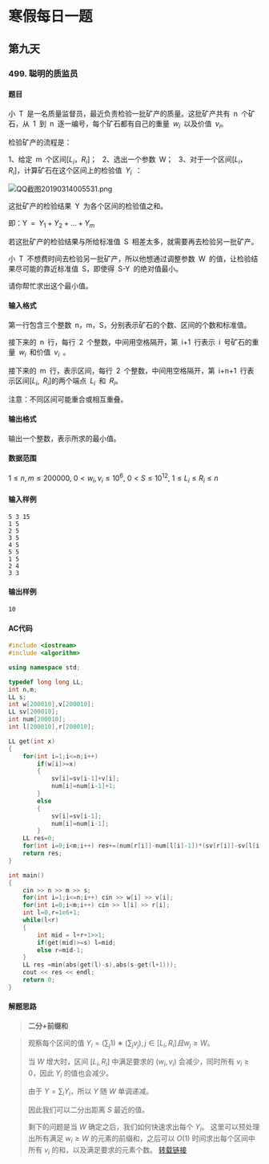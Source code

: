 # 寒假每日一题

## 第九天

### 499. 聪明的质监员

#### 题目

小 T 是一名质量监督员，最近负责检验一批矿产的质量。这批矿产共有 n 个矿石，从 1 到 n 逐一编号，每个矿石都有自己的重量 $w_i$ 以及价值 $v_i$。

检验矿产的流程是： 

1、给定 m 个区间[$L_i$，$R_i$]； 
2、选出一个参数 W； 
3、对于一个区间[$L_i$，$R_i$]，计算矿石在这个区间上的检验值 $Y_i$ ： 

![QQ截图20190314005531.png](https://www.acwing.com/media/article/image/2019/03/14/19_d878de0845-QQ%E6%88%AA%E5%9B%BE20190314005531.png)

这批矿产的检验结果 Y 为各个区间的检验值之和。

即：Y = $Y_1+Y_2+…+Y_m$

若这批矿产的检验结果与所给标准值 S 相差太多，就需要再去检验另一批矿产。

小 T 不想费时间去检验另一批矿产，所以他想通过调整参数 W 的值，让检验结果尽可能的靠近标准值 S，即使得 S-Y 的绝对值最小。

请你帮忙求出这个最小值。

#### 输入格式

第一行包含三个整数 n，m，S，分别表示矿石的个数、区间的个数和标准值。 

接下来的 n 行，每行 2 个整数，中间用空格隔开，第 i+1 行表示 i 号矿石的重量 $w_i$ 和价值 $v_i$ 。 

接下来的 m 行，表示区间，每行 2 个整数，中间用空格隔开，第 i+n+1 行表示区间[$L_i$, $R_i$]的两个端点 $L_i$ 和 $R_i$。

注意：不同区间可能重合或相互重叠。

#### 输出格式

输出一个整数，表示所求的最小值。

#### 数据范围

$1≤n,m≤200000$,
$0<w_i,v_i≤10^6$,
$0<S≤10^{12}$,
$1≤L_i≤R_i≤n$

#### 输入样例

```
5 3 15 
1 5 
2 5 
3 5 
4 5 
5 5 
1 5 
2 4 
3 3 
```

#### 输出样例

```
10
```

#### AC代码

```c++
#include <iostream>
#include <algorithm>

using namespace std;

typedef long long LL;
int n,m;
LL s;
int w[200010],v[200010];
LL sv[200010];
int num[200010];
int l[200010],r[200010];

LL get(int x)
{
    for(int i=1;i<=n;i++)
        if(w[i]>=x)
        {
            sv[i]=sv[i-1]+v[i];
            num[i]=num[i-1]+1;
        }
        else
        {
            sv[i]=sv[i-1];
            num[i]=num[i-1];
        }
    LL res=0;
    for(int i=0;i<m;i++) res+=(num[r[i]]-num[l[i]-1])*(sv[r[i]]-sv[l[i]-1]);
    return res;
}

int main()
{
    cin >> n >> m >> s;
    for(int i=1;i<=n;i++) cin >> w[i] >> v[i];
    for(int i=0;i<m;i++) cin >> l[i] >> r[i];
    int l=0,r=1e6+1;
    while(l<r)
    {
        int mid = l+r+1>>1;
        if(get(mid)>=s) l=mid;
        else r=mid-1;
    }
    LL res =min(abs(get(l)-s),abs(s-get(l+1)));
    cout << res << endl;
    return 0;
}
```

#### 解题思路

> **二分+前缀和**

>观察每个区间的值 $Y_i=(∑_j1)∗(∑_jv_j),j∈[L_i,R_i]且w_j≥W$。
>
>当 $W$ 增大时，区间 $[L_i,R_i]$ 中满足要求的 $(w_i,v_i)$ 会减少，同时所有 $v_i≥0$，因此 $Y_i$ 的值也会减少。
>
>由于 $Y=∑_iY_i$，所以 $Y$ 随 $W$ 单调递减。
>
>因此我们可以二分出距离 $S$ 最近的值。
>
>剩下的问题是当 $W$ 确定之后，我们如何快速求出每个 $Y_i$。
>这里可以预处理出所有满足 $w_i≥W$ 的元素的前缀和，之后可以 $O(1)$ 时间求出每个区间中所有 $v_i$ 的和，以及满足要求的元素个数。
>[转载链接](https://www.acwing.com/solution/content/3044/)

